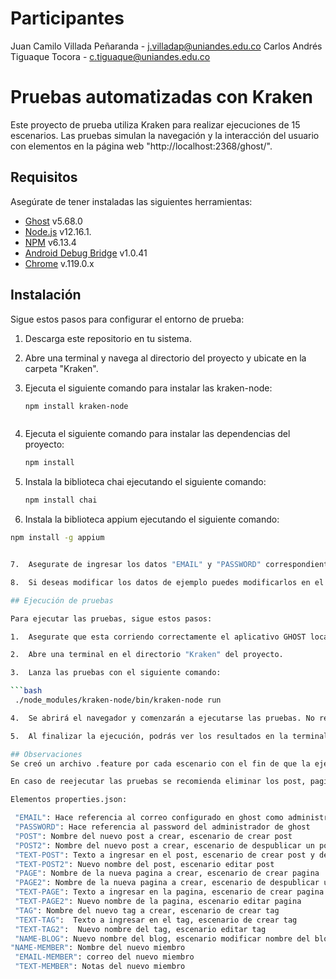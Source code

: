 # Participantes
Juan Camilo Villada Peñaranda - j.villadap@uniandes.edu.co
Carlos Andrés Tiguaque Tocora - c.tiguaque@uniandes.edu.co

# Pruebas automatizadas con Kraken

Este proyecto de prueba utiliza Kraken para realizar ejecuciones de 15 escenarios. Las pruebas simulan la navegación y la interacción del usuario con elementos en la página web "http://localhost:2368/ghost/".

## Requisitos

Asegúrate de tener instaladas las siguientes herramientas:

- [Ghost](https://github.com/TryGhost/Ghost) v5.68.0
- [Node.js](https://nodejs.org/) v12.16.1.
- [NPM](https://www.npmjs.com/) v6.13.4
- [Android Debug Bridge](https://developer.android.com/tools/adb?hl=es-419) v1.0.41
- [Chrome](https://www.google.com/intl/es-419/chrome/) v.119.0.x

## Instalación
Sigue estos pasos para configurar el entorno de prueba:

1. Descarga este repositorio en tu sistema.

2. Abre una terminal y navega al directorio del proyecto y ubicate en la carpeta "Kraken".

3. Ejecuta el siguiente comando para instalar las kraken-node:

   ```bash
   npm install kraken-node



4. Ejecuta el siguiente comando para instalar las dependencias del proyecto:

   ```bash
   npm install


5. Instala la biblioteca chai ejecutando el siguiente comando:

   ```bash
   npm install chai


6.  Instala la biblioteca appium ejecutando el siguiente comando:

   ```bash
   npm install -g appium


7.  Asegurate de ingresar los datos "EMAIL" y "PASSWORD" correspondientes al usuario administrador de GHOST en el archivo "Kraken/properties.json". 

8.  Si deseas modificar los datos de ejemplo puedes modificarlos en el archivo  "Kraken/properties.json", sin embargo, esto no es necesario para ejecutar las pruebas.

## Ejecución de pruebas

Para ejecutar las pruebas, sigue estos pasos:

1.  Asegurate que esta corriendo correctamente el aplicativo GHOST localmente en el puerto 2368.

2.  Abre una terminal en el directorio "Kraken" del proyecto.

3.  Lanza las pruebas con el siguiente comando:

   ```bash
    ./node_modules/kraken-node/bin/kraken-node run

4.  Se abrirá el navegador y comenzarán a ejecutarse las pruebas. No realices ninguna acción en la máquina mientras las pruebas estén en ejecución, ya que esto podría detener la ejecución y producir resultados incompletos.

5.  Al finalizar la ejecución, podrás ver los resultados en la terminal, también encontraras evidencia de las ejecuciones en la carpeta "Kraken/reports" .

## Observaciones
Se creó un archivo .feature por cada escenario con el fin de que la ejecución se realice de forma secuencial, un escenario posterior al otro. 

En caso de reejecutar las pruebas se recomienda eliminar los post, paginas, tags creados por la aplicación antes de lanzar una reejecución o en su defecto modificar los valores del archivo properties.json, en caso de no realizarlo, se generan errores controlados indicando que ya existen los componentes.

Elementos properties.json:

    "EMAIL": Hace referencia al correo configurado en ghost como administrador
    "PASSWORD": Hace referencia al password del administrador de ghost
    "POST": Nombre del nuevo post a crear, escenario de crear post
    "POST2": Nombre del nuevo post a crear, escenario de despublicar un post
    "TEXT-POST": Texto a ingresar en el post, escenario de crear post y de despublicar post
    "TEXT-POST2": Nuevo nombre del post, escenario editar post
    "PAGE": Nombre de la nueva pagina a crear, escenario de crear pagina
    "PAGE2": Nombre de la nueva pagina a crear, escenario de despublicar una pagina
    "TEXT-PAGE": Texto a ingresar en la pagina, escenario de crear pagina y de despublicar pagina
    "TEXT-PAGE2": Nuevo nombre de la pagina, escenario editar pagina
    "TAG": Nombre del nuevo tag a crear, escenario de crear tag
    "TEXT-TAG":  Texto a ingresar en el tag, escenario de crear tag
    "TEXT-TAG2":  Nuevo nombre del tag, escenario editar tag
    "NAME-BLOG": Nuevo nombre del blog, escenario modificar nombre del blog,
   "NAME-MEMBER": Nombre del nuevo miembro
    "EMAIL-MEMBER": correo del nuevo miembro
    "TEXT-MEMBER": Notas del nuevo miembro